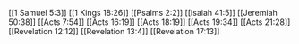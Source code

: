 [[1 Samuel 5:3]]
[[1 Kings 18:26]]
[[Psalms 2:2]]
[[Isaiah 41:5]]
[[Jeremiah 50:38]]
[[Acts 7:54]]
[[Acts 16:19]]
[[Acts 18:19]]
[[Acts 19:34]]
[[Acts 21:28]]
[[Revelation 12:12]]
[[Revelation 13:4]]
[[Revelation 17:13]]
